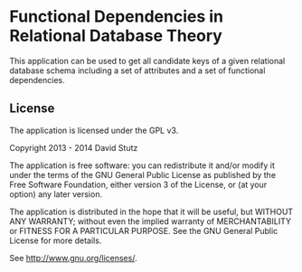 # Functional Dependencies in Relational Database Theory

This application can be used to get all candidate keys of a given relational database schema including a set of attributes and a set of functional dependencies.

## License

The application is licensed under the GPL v3.

Copyright 2013 - 2014 David Stutz

The application is free software: you can redistribute it and/or modify
it under the terms of the GNU General Public License as published by
the Free Software Foundation, either version 3 of the License, or
(at your option) any later version.

The application is distributed in the hope that it will be useful,
but WITHOUT ANY WARRANTY; without even the implied warranty of
MERCHANTABILITY or FITNESS FOR A PARTICULAR PURPOSE. See the
GNU General Public License for more details.

See <http://www.gnu.org/licenses/>.